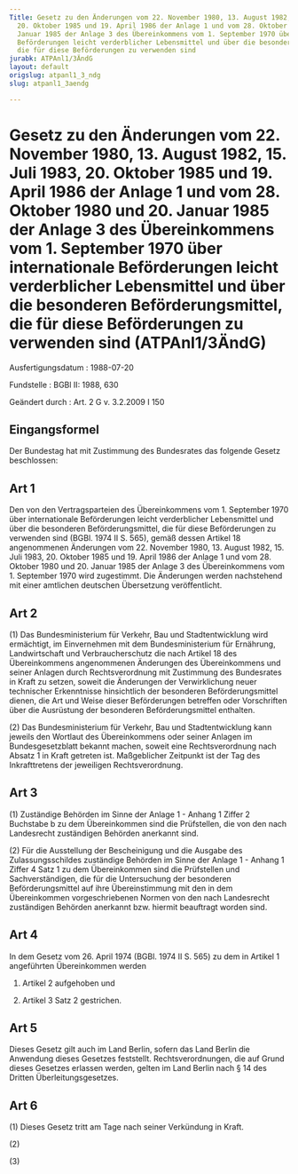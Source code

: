 ```yaml
---
Title: Gesetz zu den Änderungen vom 22. November 1980, 13. August 1982, 15. Juli 1983,
  20. Oktober 1985 und 19. April 1986 der Anlage 1 und vom 28. Oktober 1980 und 20.
  Januar 1985 der Anlage 3 des Übereinkommens vom 1. September 1970 über internationale
  Beförderungen leicht verderblicher Lebensmittel und über die besonderen Beförderungsmittel,
  die für diese Beförderungen zu verwenden sind
jurabk: ATPAnl1/3ÄndG
layout: default
origslug: atpanl1_3_ndg
slug: atpanl1_3aendg

---
```


# Gesetz zu den Änderungen vom 22. November 1980, 13. August 1982, 15. Juli 1983, 20. Oktober 1985 und 19. April 1986 der Anlage 1 und vom 28. Oktober 1980 und 20. Januar 1985 der Anlage 3 des Übereinkommens vom 1. September 1970 über internationale Beförderungen leicht verderblicher Lebensmittel und über die besonderen Beförderungsmittel, die für diese Beförderungen zu verwenden sind (ATPAnl1/3ÄndG)

Ausfertigungsdatum
:   1988-07-20

Fundstelle
:   BGBl II: 1988, 630

Geändert durch
:   Art. 2 G v. 3.2.2009 I 150

## Eingangsformel

Der Bundestag hat mit Zustimmung des Bundesrates das folgende Gesetz
beschlossen:

## Art 1

Den von den Vertragsparteien des Übereinkommens vom 1. September 1970
über internationale Beförderungen leicht verderblicher Lebensmittel
und über die besonderen Beförderungsmittel, die für diese
Beförderungen zu verwenden sind (BGBl. 1974 II S. 565), gemäß dessen
Artikel 18 angenommenen Änderungen vom 22. November 1980, 13. August
1982, 15. Juli 1983, 20. Oktober 1985 und 19. April 1986 der Anlage 1
und vom 28. Oktober 1980 und 20. Januar 1985 der Anlage 3 des
Übereinkommens vom 1. September 1970 wird zugestimmt. Die Änderungen
werden nachstehend mit einer amtlichen deutschen Übersetzung
veröffentlicht.

## Art 2

(1) Das Bundesministerium für Verkehr, Bau und Stadtentwicklung wird
ermächtigt, im Einvernehmen mit dem Bundesministerium für Ernährung,
Landwirtschaft und Verbraucherschutz die nach Artikel 18 des
Übereinkommens angenommenen Änderungen des Übereinkommens und seiner
Anlagen durch Rechtsverordnung mit Zustimmung des Bundesrates in Kraft
zu setzen, soweit die Änderungen der Verwirklichung neuer technischer
Erkenntnisse hinsichtlich der besonderen Beförderungsmittel dienen,
die Art und Weise dieser Beförderungen betreffen oder Vorschriften
über die Ausrüstung der besonderen Beförderungsmittel enthalten.

(2) Das Bundesministerium für Verkehr, Bau und Stadtentwicklung kann
jeweils den Wortlaut des Übereinkommens oder seiner Anlagen im
Bundesgesetzblatt bekannt machen, soweit eine Rechtsverordnung nach
Absatz 1 in Kraft getreten ist. Maßgeblicher Zeitpunkt ist der Tag des
Inkrafttretens der jeweiligen Rechtsverordnung.

## Art 3

(1) Zuständige Behörden im Sinne der Anlage 1 - Anhang 1 Ziffer 2
Buchstabe b zu dem Übereinkommen sind die Prüfstellen, die von den
nach Landesrecht zuständigen Behörden anerkannt sind.

(2) Für die Ausstellung der Bescheinigung und die Ausgabe des
Zulassungsschildes zuständige Behörden im Sinne der Anlage 1 - Anhang
1 Ziffer 4 Satz 1 zu dem Übereinkommen sind die Prüfstellen und
Sachverständigen, die für die Untersuchung der besonderen
Beförderungsmittel auf ihre Übereinstimmung mit den in dem
Übereinkommen vorgeschriebenen Normen von den nach Landesrecht
zuständigen Behörden anerkannt bzw. hiermit beauftragt worden sind.

## Art 4

In dem Gesetz vom 26. April 1974 (BGBl. 1974 II S. 565) zu dem in
Artikel 1 angeführten Übereinkommen werden

1.  Artikel 2 aufgehoben und


2.  Artikel 3 Satz 2 gestrichen.

## Art 5

Dieses Gesetz gilt auch im Land Berlin, sofern das Land Berlin die
Anwendung dieses Gesetzes feststellt. Rechtsverordnungen, die auf
Grund dieses Gesetzes erlassen werden, gelten im Land Berlin nach § 14
des Dritten Überleitungsgesetzes.

## Art 6

(1) Dieses Gesetz tritt am Tage nach seiner Verkündung in Kraft.

(2)

(3)

